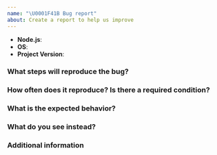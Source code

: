 ```yaml
---
name: "\U0001F41B Bug report"
about: Create a report to help us improve
---
```


<!--
Thank you for reporting an issue.

Please fill in as much of the template below as you're able.

Node.js: output of `node -v`
OS: output of `uname -a` (UNIX), or version and 32 or 64-bit (Windows)
Project Version: version of `project-name`
-->

* **Node.js**:
* **OS**:
* **Project Version**:

### What steps will reproduce the bug?

<!--
Enter details about your bug, preferably a simple code snippet that can easily
isolate the problem.
-->

### How often does it reproduce? Is there a required condition?

### What is the expected behavior?

<!--
If possible please provide textual output instead of screenshots.
-->

### What do you see instead?

<!--
If possible please provide textual output instead of screenshots.
-->

### Additional information

<!--
Tell us anything else you think we should know.
-->

